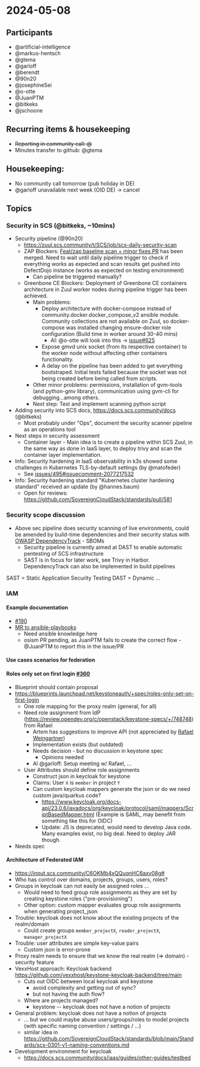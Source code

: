 # 2024-05-08

## Participants 

- @artificial-intelligence
- @markus-hentsch
- @gtema
- @garloff
- @berendt
- @90n20
- @josephineSei
- @o-otte
- @JuanPTM
- @bitkeks
- @jschoone

## Recurring items & housekeeping

- ~~Reporting in community call: @~~
- Minutes transfer to github: @gtema

## Housekeeping:
- No community call tomorrow (pub holiday in DE)
- @garloff unavailable next week (OID DE)
    -> cancel

## Topics

### Security in SCS (@bitkeks, ~10mins)

- Security pipeline (@90n20)
    - https://zuul.scs.community/t/SCS/job/scs-daily-security-scan
    - ZAP Blockers: [Feat/zap baseline scan + minor fixes PR](https://github.com/SovereignCloudStack/security-infra-scan-pipeline/pull/2) has been merged. Need to wait until daily pipeline trigger to check if everything works as expected and scan results get pushed into DefectDojo instance (works as expected on testing environment)
        - Can pipeline be triggered manually?
    - Greenbone CE Blockers: Deployment of Greenbone CE containers architecture in Zuul worker nodes during pipeline trigger has been achieved. 
        - Main problems:
            - Deploy architecture with docker-compose instead of community.docker.docker_compose_v2 ansible module. Community collections are not available on Zuul, so docker-compose was installed changing ensure-docker role configuration (Build time in worker around 30-40 mins)
                - AI: @o-otte will look into this -> [issue#625](https://github.com/SovereignCloudStack/issues/issues/625)
            - Expose gmvd unix socket (from its respective container) to the worker node without affecting other containers functionality.
            - A delay on the pipeline has been added to get everything bootstraped. Initial tests failed because the socket was not being created before being called from scripts. 
        - Other minor problems: permissions, installation of gvm-tools (and python-gmv library), communication using gvm-cli for debugging...among others.
        - Next step: Test and implement scanning python script
- Adding security into SCS docs, https://docs.scs.community/docs (@bitkeks)
    - Most probably under "Ops", document the security scanner pipeline as an operations tool
- Next steps in security assessment
    - Container layer - Main idea is to create a pipeline within SCS Zuul, in the same way as done in IaaS layer, to deploy trivy and scan the container layer implementation.
- Info: Security hardening in IaaS observability in k3s showed some challenges in Kubernetes TLS-by-default settings (by @matofeder)
    - See [issues/495#issuecomment-2077217532](https://github.com/SovereignCloudStack/issues/issues/495#issuecomment-2077217532)
- Info: Security hardening standard "Kubernetes cluster hardening standard" received an update (by @hannes.baum)
    - Open for reviews: https://github.com/SovereignCloudStack/standards/pull/581


### Security scope discussion
- Above sec pipeline does security scanning of live environments, could be amended by build-time dependencies and their security status with [OWASP DependencyTrack](https://dependencytrack.org) - SBOMs
    - Security pipeline is currently aimed at DAST to enable automatic pentesting of SCS infrastructure
    - SAST is in focus for later work, see Trivy in Harbor. DependencyTrack can also be implemented in build pipelines

SAST = Static Application Security Testing
DAST = Dynamic ...

### IAM

#### Example documentation
* [#190](https://github.com/SovereignCloudStack/docs/pull/190)
* [MR to ansible-playbooks](https://github.com/osism/ansible-playbooks/pull/403)
    * Need ansible knowledge here
    * osism PR pending, as JuanPTM fails to create the correct flow - @JuanPTM to report this in the issue/PR

#### Use cases scenarios for federation

#### Roles only set on first login [#360](https://github.com/SovereignCloudStack/issues/issues/360)
* Blueprint should contain proposal
* https://blueprints.launchpad.net/keystoneauth/+spec/roles-only-set-on-first-login
    * One role mapping for the proxy realm (general, for all)
    * Need role assignment from IdP (https://review.opendev.org/c/openstack/keystone-specs/+/748748) from Rafael
        * Artem has suggestions to improve API (not appreciated by [Rafael Weingartner](https://review.opendev.org/q/owner:rafael%2540apache.org))
        * Implementation exists (but outdated)
        * Needs decision - but no discussion in keystone spec
            * Opinions needed
        * AI @garloff: Setup meeting w/ Rafael, ...
    * User Attributes should define role assignments
        * Construct json in keycloak for keystone
        * Claims: User `X` is `member` in project `Y`
        * Can custom keycloak mappers generate the json or do we need custom java/quarkus code?
            * https://www.keycloak.org/docs-api/23.0.6/javadocs/org/keycloak/protocol/saml/mappers/ScriptBasedMapper.html (Example is SAML, may benefit from something like this for OIDC)
            * Update: JS is deprecated, would need to develop Java code. Many examples exist, no big deal. Need to deploy JAR though.
* Needs spec

#### Architecture of Federated IAM
* https://input.scs.community/C6OKMb4xQQuqnHC6axv08g#
* Who has control over domains, projects, groups, users, roles?
* Groups in keycloak can not easily be assigned roles ...
    * Would need to feed group role assignments as they are set by creating keystone roles ("pre-provisioning")
    * Other option: custom mapper evaluates group role assignments when generating project_json
* Trouble: keycloak does not know about the existing projects of the realm/domain
    * Could create groups `member_projectX`, `reader_projectX`, `manager_projectX` 
* Trouble: user attributes are simple key-value pairs
    * Custom json is error-prone
* Proxy realm needs to ensure that we know the real realm (=> domain) - security feature
* VexxHost approach: Keycloak backend https://github.com/vexxhost/keystone-keycloak-backend/tree/main
    * Cuts out OIDC between local keycloak and keystone
        * avoid complexity and getting out of sync?
        * but not having the auth flow?
    * Where are projects managed?
        * keystone -- keycloak does not have a notion of projects
* General problem: keycloak does not have a notion of projects
    * ... but we could maybe abuse users/groups/roles to model projects (with specific naming convention / settings / ...)
    * similar idea in https://github.com/SovereignCloudStack/standards/blob/main/Standards/scs-0301-v1-naming-conventions.md
* Development environment for keycloak
    * https://docs.scs.community/docs/iaas/guides/other-guides/testbed
